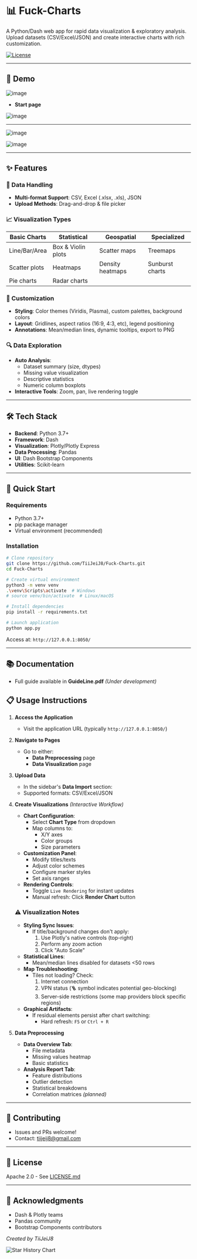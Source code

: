 # 📊 Fuck-Charts

A Python/Dash web app for rapid data visualization & exploratory analysis. Upload datasets (CSV/Excel/JSON) and create interactive charts with rich customization.

[![License](https://img.shields.io/badge/License-Apache%202.0-blue.svg)](https://opensource.org/licenses/Apache-2.0)

---

## 🎥 Demo

![image](https://github.com/TiiJeiJ8/Fuck-Charts/blob/main/assets/IMG/screenShot.png)
- **Start page**

![image](https://github.com/TiiJeiJ8/Fuck-Charts/blob/main/assets/IMG/screenShot1.png)
****

![image](https://github.com/TiiJeiJ8/Fuck-Charts/blob/main/assets/IMG/screenShot2.png)

![image](https://github.com/TiiJeiJ8/Fuck-Charts/blob/main/assets/IMG/screenShot3.png)

---

## ✨ Features

### 📁 Data Handling
- **Multi-format Support**: CSV, Excel (.xlsx, .xls), JSON
- **Upload Methods**: Drag-and-drop & file picker

### 📈 Visualization Types
| Basic Charts  | Statistical        | Geospatial       | Specialized     |
| ------------- | ------------------ | ---------------- | --------------- |
| Line/Bar/Area | Box & Violin plots | Scatter maps     | Treemaps        |
| Scatter plots | Heatmaps           | Density heatmaps | Sunburst charts |
| Pie charts    | Radar charts       |                  |                 |

### 🎨 Customization
- **Styling**: Color themes (Viridis, Plasma), custom palettes, background colors
- **Layout**: Gridlines, aspect ratios (16:9, 4:3, etc), legend positioning
- **Annotations**: Mean/median lines, dynamic tooltips, export to PNG

### 🔍 Data Exploration
- **Auto Analysis**:
  - Dataset summary (size, dtypes)
  - Missing value visualization
  - Descriptive statistics
  - Numeric column boxplots
- **Interactive Tools**: Zoom, pan, live rendering toggle

---

## 🛠 Tech Stack
- **Backend**: Python 3.7+
- **Framework**: Dash
- **Visualization**: Plotly/Plotly Express
- **Data Processing**: Pandas
- **UI**: Dash Bootstrap Components
- **Utilities**: Scikit-learn

---

## 🚀 Quick Start

### Requirements
- Python 3.7+
- pip package manager
- Virtual environment (recommended)

### Installation
```bash
# Clone repository
git clone https://github.com/TiiJeiJ8/Fuck-Charts.git
cd Fuck-Charts

# Create virtual environment
python3 -m venv venv
.\venv\Scripts\activate  # Windows
# source venv/bin/activate  # Linux/macOS

# Install dependencies
pip install -r requirements.txt

# Launch application
python app.py
```
Access at: `http://127.0.0.1:8050/`

---

## 📚 Documentation
- Full guide available in **GuideLine.pdf** *(Under development)*

## 📋 Usage Instructions

1. **Access the Application**
   - Visit the application URL (typically `http://127.0.0.1:8050/`)

2. **Navigate to Pages**
   - Go to either:
     - **Data Preprocessing** page
     - **Data Visualization** page

3. **Upload Data**
   - In the sidebar's **Data Import** section:
   - Supported formats: CSV/Excel/JSON

4. **Create Visualizations** *(Interactive Workflow)*
   - **Chart Configuration**:
     - Select **Chart Type** from dropdown
     - Map columns to:
       - X/Y axes
       - Color groups
       - Size parameters
   - **Customization Panel**:
     - Modify titles/texts
     - Adjust color schemes
     - Configure marker styles
     - Set axis ranges
   - **Rendering Controls**:
     - Toggle `Live Rendering` for instant updates
     - Manual refresh: Click **Render Chart** button
   
   ### ⚠️ Visualization Notes
   - **Styling Sync Issues**:
     - If title/background changes don't apply: 
       1. Use Plotly's native controls (top-right)
       2. Perform any zoom action
       3. Click "Auto Scale"
   - **Statistical Lines**:
     - Mean/median lines disabled for datasets <50 rows
   - **Map Troubleshooting**:
     - Tiles not loading? Check:
       1. Internet connection
       2. VPN status (🪜 symbol indicates potential geo-blocking)
       3. Server-side restrictions (some map providers block specific regions)
   - **Graphical Artifacts**:
     - If residual elements persist after chart switching:
       - Hard refresh: `F5` or `Ctrl + R`

5. **Data Preprocessing**
   - **Data Overview Tab**:
     - File metadata
     - Missing values heatmap
     - Basic statistics
   - **Analysis Report Tab**:
     - Feature distributions
     - Outlier detection
     - Statistical breakdowns
     - Correlation matrices *(planned)*

---

## 🤝 Contributing
- Issues and PRs welcome!
- Contact: [tiijeij8@gmail.com](mailto:tiijeij8@gmail.com)

---

## 📄 License
Apache 2.0 - See [LICENSE.md](LICENSE.md)

---

## 🙏 Acknowledgments
- Dash & Plotly teams
- Pandas community
- Bootstrap Components contributors

*Created by TiiJeiJ8*

![Star History Chart](https://api.star-history.com/svg?repos=tiijeij8/Fuck-Charts&type=Date)